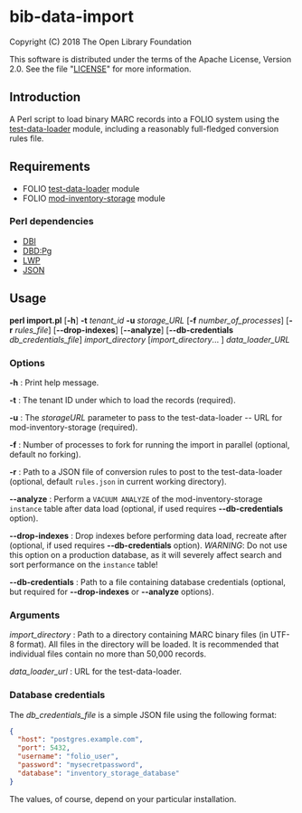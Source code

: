 # bib-data-import

Copyright (C) 2018 The Open Library Foundation

This software is distributed under the terms of the Apache License,
Version 2.0. See the file "[LICENSE](LICENSE)" for more information.

## Introduction
A Perl script to load binary MARC records into a FOLIO system using the [test-data-loader](https://github.com/folio-org/test-data-loader) module, including a reasonably full-fledged conversion rules file.

## Requirements
* FOLIO [test-data-loader](https://github.com/folio-org/test-data-loader) module
* FOLIO [mod-inventory-storage](https://github.com/folio-org/mod-inventory-storage) module

### Perl dependencies
* [DBI](https://metacpan.org/release/DBI)
* [DBD:Pg](https://metacpan.org/release/DBD-Pg)
* [LWP](https://metacpan.org/release/libwww-perl)
* [JSON](https://metacpan.org/release/JSON)

## Usage
**perl import.pl** \[**-h**\] **-t** *tenant\_id* **-u**
*storage\_URL* \[**-f** *number\_of\_processes*\]
\[**-r** *rules\_file*\] \[**--drop-indexes**\] \[**--analyze**\]
\[**--db-credentials** *db\_credentials\_file*\] *import\_directory* \[*import\_directory*... \] *data\_loader\_URL* 

### Options
**-h** : Print help message.

**-t** : The tenant ID under which to load the records (required).

**-u** : The *storageURL* parameter to pass to the test-data-loader -- URL for mod-inventory-storage (required).

**-f** : Number of processes to fork for running the import in parallel (optional, default no forking).

**-r** : Path to a JSON file of conversion rules to post to the test-data-loader (optional, default `rules.json` in current working directory).

**--analyze** : Perform a `VACUUM ANALYZE` of the mod-inventory-storage `instance` table after data load (optional, if used requires **--db-credentials** option).

**--drop-indexes** : Drop indexes before performing data load, recreate after (optional, if used requires **--db-credentials** option). *WARNING*: Do not use this option on a production database, as it will severely affect search and sort performance on the `instance` table!

**--db-credentials** : Path to a file containing database credentials (optional, but required for **--drop-indexes** or **--analyze** options).

### Arguments
*import\_directory* : Path to a directory containing MARC binary files (in UTF-8 format). All files in the directory will be loaded. It is recommended that individual files contain no more than 50,000 records.

*data\_loader\_url* : URL for the test-data-loader.

### Database credentials
The *db\_credentials\_file* is a simple JSON file using the following format:

```json
{
  "host": "postgres.example.com",
  "port": 5432,
  "username": "folio_user",
  "password": "mysecretpassword",
  "database": "inventory_storage_database"
}
```

The values, of course, depend on your particular installation.

